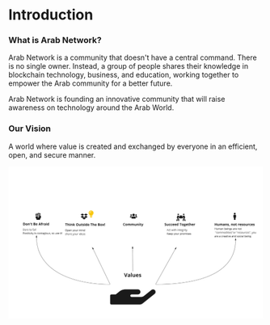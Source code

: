 # Introduction

### **What is Arab Network?**

Arab Network is a community that doesn't have a central command. There is no single owner. Instead, a group of people shares their knowledge in blockchain technology, business, and education, working together to empower the Arab community for a better future.

Arab Network is founding an innovative community that will raise awareness on technology around the Arab World.

### **Our Vision**

A world where value is created and exchanged by everyone in an efficient, open, and secure manner.

![Our Values](<../.gitbook/assets/Untitled (5).jpg>)
